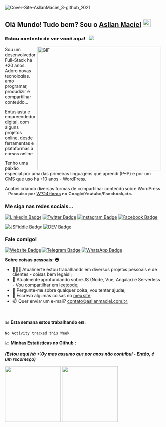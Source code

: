 ![Cover-Site-AsllanMaciel_3-github_2021](https://user-images.githubusercontent.com/397983/129118225-572ae579-2623-4318-9b38-cf0e946264e0.png)

## Olá Mundo! Tudo bem? Sou o <a href="https://asllanmaciel.com.br" target="_blank">Asllan Maciel</a> <img src="https://media.giphy.com/media/hvRJCLFzcasrR4ia7z/giphy.gif" width="25px">

### Estou contente de ver você aqui! &nbsp; ![](https://visitor-badge.glitch.me/badge?page_id=asllanmaciel.asllanmaciel)

<img align="right" alt="GIF" src="https://user-images.githubusercontent.com/397983/134727154-fb953c2f-676c-4a4d-b4c5-97dadd26913d.gif" width="400" height="400" />

Sou um desenvolvedor Full-Stack há +20 anos. Adoro novas tecnologias, amo programar, produdizir e compartilhar conteúdo... 

Entusiasta e empreendedor digital, com alguns projetos online, desde ferramentas e plataformas à cursos online.

Tenho uma paixão especial por uma das primeiras linguagens que aprendi (PHP) e por um CMS que uso há +10 anos - WordPress.

Acabei criando diversas formas de compartilhar conteúdo sobre WordPress - Pesquise por [WP24Horas](https://wp24horas.com.br) no Google/Youtube/Facebook/etc.

### Me siga nas redes sociais...

[![Linkedin Badge](https://img.shields.io/badge/-LinkedIn-0e76a8?style=flat-square&logo=Linkedin&logoColor=white)](https://www.linkedin.com/in/asllanmaciel/)
[![Twitter Badge](https://img.shields.io/badge/-Twitter-00acee?style=flat-square&logo=Twitter&logoColor=white)](http://twitter.com/asllanmaciel)
[![Instagram Badge](https://img.shields.io/badge/-Instagram-e4405f?style=flat-square&logo=Instagram&logoColor=white)](https://www.instagram.com/asllan.maciel/)
[![Facebook Badge](https://img.shields.io/badge/-Facebook-1877f2?style=flat-square&logo=Facebook&logoColor=white)](https://www.facebook.com/asllan.maciel)

[![JSFiddle Badge](https://img.shields.io/badge/-JSFiddle-2E71FF?style=flat-square&logo=JSFiddle&logoColor=white)](https://jsfiddle.net/user/asllanmaciel/fiddles/)
[![DEV Badge](https://img.shields.io/badge/-DEV-222222?style=flat-square&logo=DEV.to&logoColor=white)](https://dev.to/asllanmaciel)


### Fale comigo!

[![Website Badge](https://img.shields.io/badge/Website-3b5998?style=flat-square&logo=google-chrome&logoColor=white)](https://asllanmaciel.com.br/)
[![Telegram Badge](https://img.shields.io/badge/-Telegram-0088cc?style=flat-square&logo=Telegram&logoColor=white)](https://t.me/asllanmaciel)
[![WhatsApp Badge](https://img.shields.io/badge/-Whatsapp-00af9c?style=flat-square&logo=WhatsApp&logoColor=white)](https://wa.me/+5521998367363)


**Sobre coisas pessoais: :flushed:**

- 👨🏻‍💻 Atualmente estou trabalhando em diversos projetos pessoais e de clientes - coisas bem legais!;
- 🚀 Atualmente aprofundando sobre JS (Node, Vue, Angular) e Serverless - Vou compartilhar em [leetcode](https://leetcode.com/asllanmaciel/);
- 💬 Pergunte-me sobre qualquer coisa, vou tentar ajudar;
- 📝 Escrevo algumas coisas no [meu site](https://asllanmaciel.com.br);
- 📫 Quer enviar um e-mail? contato@asllanmaciel.com.br;

</br>

📊 **Esta semana estou trabalhando em:**
<!--START_SECTION:waka-->
```text
No Activity tracked this Week
```
<!--END_SECTION:waka-->


📈 **Minhas Estatísticas no Github :**

___(Estou aqui há +10y mas assumo que por anos não contribuí - Então, é um recomeço)___

<p>
  <img height="180em" src="https://github-readme-stats.vercel.app/api?username=asllanmaciel&show_icons=true&hide_border=true&&count_private=true&include_all_commits=true" />
  <img height="180em" src="https://github-readme-stats.vercel.app/api/top-langs/?username=asllanmaciel&exclude_repo=KNN-Image-Classification&show_icons=true&hide_border=true&layout=compact&langs_count=8"/>
</p>


